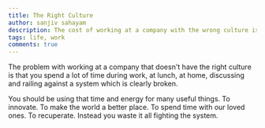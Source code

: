 ```yaml
---
title: The Right Culture
author: sanjiv sahayam
description: The cost of working at a company with the wrong culture is high.
tags: life, work
comments: true
---
```


The problem with working at a company that doesn't have the right culture is that you spend a lot of time during work, at lunch, at home, discussing and railing against a system which is clearly broken.

You should be using that time and energy for many useful things. To innovate. To make the world a better place. To spend time with our loved ones. To recuperate. Instead you waste it all fighting the system.